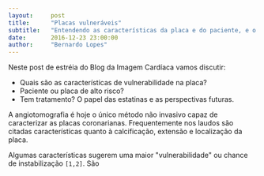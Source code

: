 ```yaml
---
layout:     post
title:      "Placas vulneráveis"
subtitle:   "Entendendo as características da placa e do paciente, e o que fazer?"
date:       2016-12-23 23:00:00
author:     "Bernardo Lopes"
---
```


Neste post de estréia do Blog da Imagem Cardíaca vamos discutir:

- Quais são as características de vulnerabilidade na placa?
- Paciente ou placa de alto risco?
- Tem tratamento? O papel das estatinas e as perspectivas futuras.

A angiotomografia é hoje o único método não invasivo capaz de caracterizar as placas coronarianas. Frequentemente nos laudos são citadas características quanto à calcificação, extensão e localização da placa. 

<!--Exemplo: artéria descendente anterior apresenta placa não calcificada focal no terço proximal determinando redução luminal discreta.  Muito bom, essa placa não é obstrutiva, portanto posso ficar tranquilo! Nem sempre!-->

Algumas características sugerem uma maior "vulnerabilidade" ou chance de instabilização `[1,2]`.  São 
